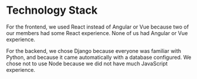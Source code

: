 # Technology Stack
For the frontend, we used React instead of Angular or Vue because two of our members had some React experience. None of us had Angular or Vue experience.

For the backend, we chose Django because everyone was familiar with Python, and because it came automatically with a database configured. We chose not to use Node because we did not have much JavaScript experience. 
